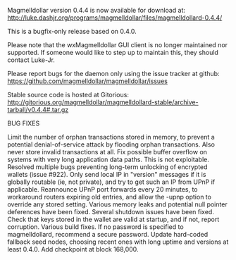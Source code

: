 Magmelldollar version 0.4.4 is now available for download at:
http://luke.dashjr.org/programs/magmelldollar/files/magmelldollard-0.4.4/

This is a bugfix-only release based on 0.4.0.

Please note that the wxMagmelldollar GUI client is no longer maintained nor supported. If someone would like to step up to maintain this, they should contact Luke-Jr.

Please report bugs for the daemon only using the issue tracker at github:
https://github.com/magmelldollar/magmelldollar/issues

Stable source code is hosted at Gitorious:
http://gitorious.org/magmelldollar/magmelldollard-stable/archive-tarball/v0.4.4#.tar.gz

BUG FIXES

Limit the number of orphan transactions stored in memory, to prevent a potential denial-of-service attack by flooding orphan transactions. Also never store invalid transactions at all.
Fix possible buffer overflow on systems with very long application data paths. This is not exploitable.
Resolved multiple bugs preventing long-term unlocking of encrypted wallets (issue #922).
Only send local IP in "version" messages if it is globally routable (ie, not private), and try to get such an IP from UPnP if applicable.
Reannounce UPnP port forwards every 20 minutes, to workaround routers expiring old entries, and allow the -upnp option to override any stored setting.
Various memory leaks and potential null pointer deferences have been
fixed.
Several shutdown issues have been fixed.
Check that keys stored in the wallet are valid at startup, and if not,
report corruption.
Various build fixes.
If no password is specified to magmelldollard, recommend a secure password.
Update hard-coded fallback seed nodes, choosing recent ones with long uptime and versions at least 0.4.0.
Add checkpoint at block 168,000.

